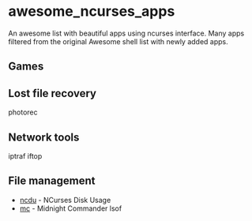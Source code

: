 # awesome_ncurses_apps
An  awesome list with beautiful apps using ncurses interface. Many apps filtered from the original Awesome shell list with newly added apps.

## Games

## Lost file recovery
photorec

## Network tools
iptraf
iftop

## File management
* [ncdu](https://dev.yorhel.nl/ncdu) - NCurses Disk Usage
* [mc](https://midnight-commander.org/) - Midnight Commander
lsof

#
